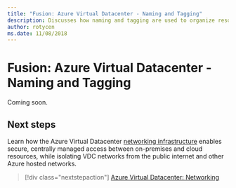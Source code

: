 ```yaml
---
title: "Fusion: Azure Virtual Datacenter - Naming and Tagging" 
description: Discusses how naming and tagging are used to organize resources and improve management and access control of assets within an Azure Virtual Datacenter.
author: rotycen
ms.date: 11/08/2018
---
```

# Fusion: Azure Virtual Datacenter - Naming and Tagging

Coming soon.

## Next steps

Learn how the Azure Virtual Datacenter [networking infrastructure](../software-defined-networks/vdc-networking.md) enables secure, centrally managed access between on-premises and cloud resources, while isolating VDC networks from the public internet and other Azure hosted networks.

> [!div class="nextstepaction"]
> [Azure Virtual Datacenter: Networking](../software-defined-networks/vdc-networking.md)
